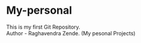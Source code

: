 # My-personal
This is my first Git Repository. <br>
Author - Raghavendra Zende. (My pesonal Projects)
